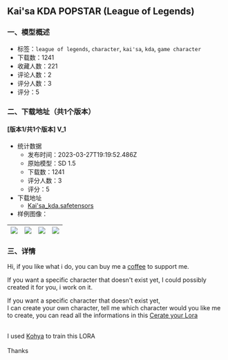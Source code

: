 ## Kai'sa KDA POPSTAR (League of Legends)
### 一、模型概述

- 标签：`league of legends`, `character`, `kai'sa`, `kda`, `game character`
- 下载数：1241
- 收藏人数：221
- 评论人数：2
- 评分人数：3
- 评分：5

### 二、下载地址（共1个版本）

#### [版本1/共1个版本] V_1

- 统计数据
  - 发布时间：2023-03-27T19:19:52.486Z
  - 原始模型：SD 1.5
  - 下载数：1241
  - 评分人数：3
  - 评分：5
- 下载地址
  - [Kai'sa_kda.safetensors](https://civitai.com/api/download/models/27929)
- 样例图像：

| <img src="https://image.civitai.com/xG1nkqKTMzGDvpLrqFT7WA/1e11931c-ce6d-4199-04f9-8f3f2f377000/width=450/313878.jpeg" /> | <img src="https://image.civitai.com/xG1nkqKTMzGDvpLrqFT7WA/23dd2c83-0bee-447c-ac9f-3017a332db00/width=450/313884.jpeg" /> | <img src="https://image.civitai.com/xG1nkqKTMzGDvpLrqFT7WA/03f9e5ea-6fe3-4b14-26ad-763937fd7400/width=450/313883.jpeg" /> | <img src="https://image.civitai.com/xG1nkqKTMzGDvpLrqFT7WA/eb192a2a-5523-4da5-695a-f82376eadd00/width=450/313882.jpeg" /> |
| ---- | ---- | ---- | ---- |


### 三、详情
<p>Hi, if you like what i do, you can buy me a <a target="_blank" rel="ugc" href="https://www.buymeacoffee.com/SquidHack">coffee</a> to support me.</p><p>If you want a specific character that doesn't exist yet, I could possibly created it for you, i work on it.<br /></p><p>If you want a specific character that doesn't exist yet,<br />I can create your own character, tell me which character would you like me to create, you can read all the informations in this <a target="_blank" rel="ugc" href="https://www.buymeacoffee.com/SquidHack/commissions">Cerate your Lora </a></p><p><br />I used <a target="_blank" rel="ugc" href="https://github.com/bmaltais/kohya_ss">Kohya</a> to train this LORA<br /><br />Thanks</p>